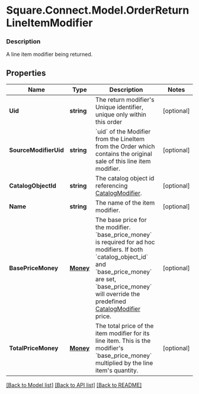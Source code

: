 # Square.Connect.Model.OrderReturnLineItemModifier

### Description

A line item modifier being returned.

## Properties

Name | Type | Description | Notes
------------ | ------------- | ------------- | -------------
**Uid** | **string** | The return modifier&#39;s Unique identifier, unique only within this order | [optional] 
**SourceModifierUid** | **string** | &#x60;uid&#x60; of the Modifier from the LineItem from the Order which contains the original sale of this line item modifier. | [optional] 
**CatalogObjectId** | **string** | The catalog object id referencing [CatalogModifier](#type-catalogmodifier). | [optional] 
**Name** | **string** | The name of the item modifier. | [optional] 
**BasePriceMoney** | [**Money**](Money.md) | The base price for the modifier.  &#x60;base_price_money&#x60; is required for ad hoc modifiers. If both &#x60;catalog_object_id&#x60; and &#x60;base_price_money&#x60; are set, &#x60;base_price_money&#x60; will override the predefined [CatalogModifier](#type-catalogmodifier) price. | [optional] 
**TotalPriceMoney** | [**Money**](Money.md) | The total price of the item modifier for its line item. This is the modifier&#39;s &#x60;base_price_money&#x60; multiplied by the line item&#39;s quantity. | [optional] 



[[Back to Model list]](../README.md#documentation-for-models) [[Back to API list]](../README.md#documentation-for-api-endpoints) [[Back to README]](../README.md)

